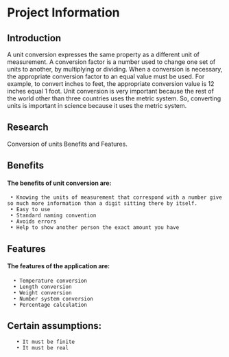 # Project Information

## Introduction
A unit conversion expresses the same property as a different unit of measurement. A conversion factor is a number used to change one set of units to another, by multiplying or dividing. When a conversion is necessary, the appropriate conversion factor to an equal value must be used. For example, to convert inches to feet, the appropriate conversion value is 12 inches equal 1 foot. Unit conversion is very important because the rest of the world other than three countries uses the metric system. So, converting units is important in science because it uses the metric system.

## Research
Conversion of units Benefits and Features.

## Benefits
#### The benefits of unit conversion are:
     • Knowing the units of measurement that correspond with a number give so much more information than a digit sitting there by itself.
     • Easy to use
     • Standard naming convention
     • Avoids errors
     • Help to show another person the exact amount you have

## Features
#### The features of the application are:
      • Temperature conversion
      • Length conversion
      • Weight conversion
      • Number system conversion
      • Percentage calculation
              
## Certain assumptions:
       • It must be finite
       • It must be real
